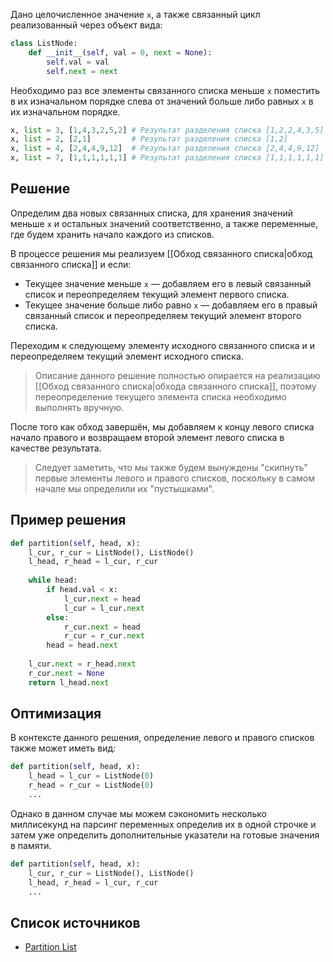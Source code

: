 Дано целочисленное значение `x`, а также связанный цикл реализованный через объект вида:

```Python
class ListNode:
	def __init__(self, val = 0, next = None):
		self.val = val
		self.next = next
```

Необходимо раз все элементы связанного списка меньше `x` поместить в их изначальном порядке слева от значений больше либо равных `x` в их изначальном порядке.

```Python
x, list = 3, [1,4,3,2,5,2] # Результат разделения списка [1,2,2,4,3,5]
x, list = 2, [2,1]         # Результат разделения списка [1,2]
x, list = 4, [2,4,4,9,12]  # Результат разделения списка [2,4,4,9,12]
x, list = 7, [1,1,1,1,1,1] # Результат разделения списка [1,1,1,1,1,1]
```

## Решение

Определим два новых связанных списка, для хранения значений меньше `x` и остальных значений соответственно, а также переменные, где будем хранить начало каждого из списков.

В процессе решения мы реализуем [[Обход связанного списка|обход связанного списка]] и если:

- Текущее значение меньше `x` — добавляем его в левый связанный список и переопределяем текущий элемент первого списка.
- Текущее значение больше либо равно `x` — добавляем его в правый связанный список и переопределяем текущий элемент второго списка.

Переходим к следующему элементу исходного связанного списка и и переопределяем текущий элемент исходного списка.

> Описание данного решение полностью опирается на реализацию [[Обход связанного списка|обхода связанного списка]], поэтому переопределение текущего элемента списка необходимо выполнять вручную.

После того как обход завершён, мы добавляем к концу левого списка начало правого и возвращаем второй элемент левого списка в качестве результата.

> Следует заметить, что мы также будем вынуждены "скипнуть" первые элементы левого и правого списков, поскольку в самом начале мы определили их "пустышками".  

## Пример решения

```Python
def partition(self, head, x):
	l_cur, r_cur = ListNode(), ListNode()
	l_head, r_head = l_cur, r_cur
	
	while head:
		if head.val < x:
			l_cur.next = head
			l_cur = l_cur.next
		else:
			r_cur.next = head
			r_cur = r_cur.next
		head = head.next
	
	l_cur.next = r_head.next
	r_cur.next = None
	return l_head.next
```

## Оптимизация

В контексте данного решения, определение левого и правого списков также может иметь вид:

```Python
def partition(self, head, x):
	l_head = l_cur = ListNode(0)
	r_head = r_cur = ListNode(0)
	...
```

Однако в данном случае мы можем сэкономить несколько миллисекунд на парсинг переменных определив их в одной строчке и затем уже определить дополнительные указатели на готовые значения в памяти.

```Python
def partition(self, head, x):
	l_cur, r_cur = ListNode(), ListNode()
	l_head, r_head = l_cur, r_cur
	...
```

## Список источников

- [Partition List](https://leetcode.com/problems/partition-list/)